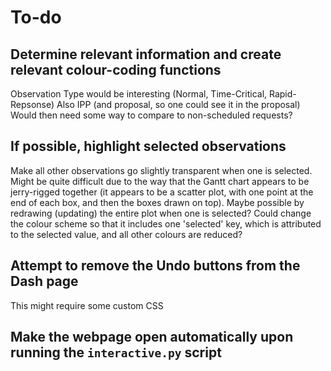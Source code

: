 # To-do

## Determine relevant information and create relevant colour-coding functions
Observation Type would be interesting (Normal, Time-Critical, Rapid-Repsonse)
Also IPP (and proposal, so one could see it in the proposal)
Would then need some way to compare to non-scheduled requests?

## If possible, highlight selected observations
Make all other observations go slightly transparent when one is selected. Might
be quite difficult due to the way that the Gantt chart appears to be
jerry-rigged together (it appears to be a scatter plot, with one point at the
end of each box, and then the boxes drawn on top).
Maybe possible by redrawing (updating) the entire plot when one is selected?
Could change the colour scheme so that it includes one 'selected' key, which is
attributed to the selected value, and all other colours are reduced?

## Attempt to remove the Undo buttons from the Dash page
This might require some custom CSS

## Make the webpage open automatically upon running the `interactive.py` script
